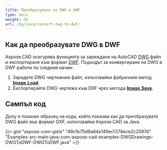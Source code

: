 ```yaml
---
title: Преобразуване на DWG в DWF
type: docs
weight: 20
url: /bg/java/convert-dwg-to-dwf/
---
```


## **Как да преобразувате DWG в DWF**

Aspose.CAD осигурява функцията за зареждане на AutoCAD [DWG](https://docs.fileformat.com/cad/dwg/) файл и експортиране към формат [DWF](https://docs.fileformat.com/cad/dwf/). Подходът за конвертиране на DWG в DWF работи по следния начин:

1. Заредете DWG чертежния файл, използвайки фабричния метод [**Image.Load**](https://reference.aspose.com/cad/java/com.aspose.cad.class-use/image).
2. Експортирайте DWG чертежа към DXF чрез метода [**Image.Save**](https://reference.aspose.com/cad/java/com.aspose.cad/Image#save--).

## Сампъл код

Долу е показан образец на кода, който показва как да преобразувате DWG файл във формат DXF, използвайки Aspose.CAD за Java.

{{< gist "aspose-com-gists" "49c1b75d9a84e149ecf374ece2c2597d" "Examples-src-main-java-com-aspose-cad-examples-DWGDrawings-DWGToDWF-DWGToDWF.java" >}}
